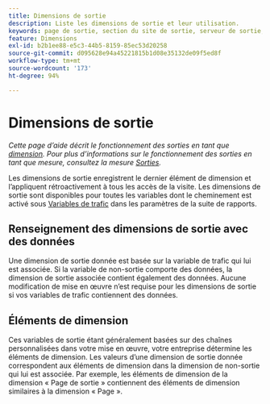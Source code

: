 ```yaml
---
title: Dimensions de sortie
description: Liste les dimensions de sortie et leur utilisation.
keywords: page de sortie, section du site de sortie, serveur de sortie, Custom Insight de sortie
feature: Dimensions
exl-id: b2b1ee88-e5c3-44b5-8159-85ec53d20258
source-git-commit: d095628e94a45221815b1d08e35132de09f5ed8f
workflow-type: tm+mt
source-wordcount: '173'
ht-degree: 94%

---
```


# Dimensions de sortie

*Cette page d’aide décrit le fonctionnement des sorties en tant que [dimension](overview.md). Pour plus d’informations sur le fonctionnement des sorties en tant que mesure, consultez la mesure [Sorties](../metrics/exits.md).*

Les dimensions de sortie enregistrent le dernier élément de dimension et l’appliquent rétroactivement à tous les accès de la visite. Les dimensions de sortie sont disponibles pour toutes les variables dont le cheminement est activé sous [Variables de trafic](/help/admin/admin/c-manage-report-suites/c-edit-report-suites/c-traffic-variables/traffic-var.md) dans les paramètres de la suite de rapports.

## Renseignement des dimensions de sortie avec des données

Une dimension de sortie donnée est basée sur la variable de trafic qui lui est associée. Si la variable de non-sortie comporte des données, la dimension de sortie associée contient également des données. Aucune modification de mise en œuvre n’est requise pour les dimensions de sortie si vos variables de trafic contiennent des données.

## Éléments de dimension

Ces variables de sortie étant généralement basées sur des chaînes personnalisées dans votre mise en œuvre, votre entreprise détermine les éléments de dimension. Les valeurs d’une dimension de sortie donnée correspondent aux éléments de dimension dans la dimension de non-sortie qui lui est associée. Par exemple, les éléments de dimension de la dimension « Page de sortie » contiennent des éléments de dimension similaires à la dimension « Page ».
